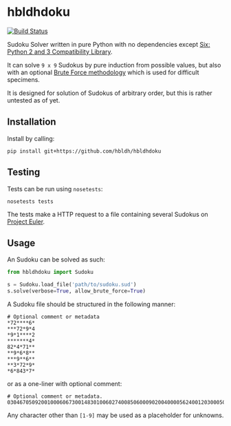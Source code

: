 # hbldhdoku

[![Build Status](https://travis-ci.org/hbldh/hbldhdoku.svg?branch=master)](https://travis-ci.org/hbldh/hbldhdoku)

Sudoku Solver written in pure Python with no dependencies except 
[Six: Python 2 and 3 Compatibility Library](https://pythonhosted.org/six/). 

It can solve `9 x 9` Sudokus by pure induction from possible values, but also 
with an optional [Brute Force methodology](https://en.wikipedia.org/wiki/Dancing_Links) 
which is used for difficult specimens.

It is designed for solution of Sudokus of arbitrary order, but this is rather untested as of yet.

## Installation

Install by calling:

    pip install git+https://github.com/hbldh/hbldhdoku

## Testing

Tests can be run using `nosetests`:

    nosetests tests

The tests make a HTTP request to a file containing several Sudokus on 
[Project Euler]("https://projecteuler.net/project/resources/p096_sudoku.txt").

## Usage

An Sudoku can be solved as such:

```python
from hbldhdoku import Sudoku

s = Sudoku.load_file('path/to/sudoku.sud')
s.solve(verbose=True, allow_brute_force=True)

```

A Sudoku file should be structured in the following manner:

    # Optional comment or metadata
    *72****6*
    ***72*9*4
    *9*1****2
    *******4*
    82*4*71**
    **9*6*8**
    ***9**6**
    **3*72*9*
    *6*843*7*

or as a one-liner with optional comment:

    # Optional comment or metadata.
    030467050920010006067300148301006027400850600090200400005624001203000504040030702

Any character other than `[1-9]` may be used as a placeholder for unknowns.
